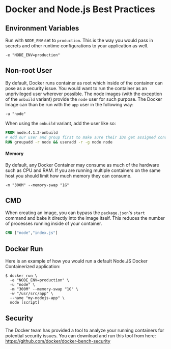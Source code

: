 # Docker and Node.js Best Practices

## Environment Variables

Run with `NODE_ENV` set to `production`. This is the way you would pass in secrets and other runtime configurations to your application as well.

```
-e "NODE_ENV=production"
```

## Non-root User

By default, Docker runs container as root which inside of the container can pose as a security issue. You would want to run the container as an unprivileged user wherever possible. The node images (with the exception of the `onbuild` variant) provide the `node` user for such purpose. The Docker Image can than be run with the `app` user in the following way:

```
-u "node"
```
When using the `onbuild` variant, add the user like so:

```Dockerfile
FROM node:4.1.2-onbuild
# Add our user and group first to make sure their IDs get assigned consistently
RUN groupadd -r node && useradd -r -g node node
```

#### Memory

By default, any Docker Container may consume as much of the hardware such as CPU and RAM. If you are running multiple containers on the same host you should limit how much memory they can consume.     

```
-m "300M" --memory-swap "1G"
```

## CMD

When creating an image, you can bypass the `package.json`'s `start` command and bake it directly into the image itself. This reduces the number of processes running inside of your container.

```Dockerfile
CMD ["node","index.js"]
```

## Docker Run

Here is an example of how you would run a default Node.JS Docker Containerized application:

```
$ docker run \
  -e "NODE_ENV=production" \
  -u "node" \
  -m "300M" --memory-swap "1G" \
  -w "/usr/src/app" \
  --name "my-nodejs-app" \
  node [script]
```

## Security

The Docker team has provided a tool to analyze your running containers for potential security issues. You can download and run this tool from here: https://github.com/docker/docker-bench-security
